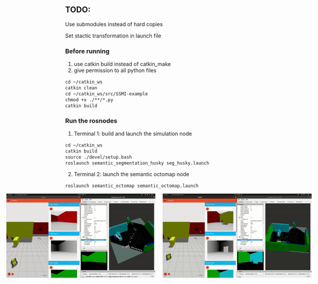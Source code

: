 

## TODO:

Use submodules instead of hard copies

Set stactic transformation in launch file





### Before running
1. use catkin build instead of catkin_make
2. give permission to all python files

```
cd ~/catkin_ws 
catkin clean
cd ~/catkin_ws/src/SSMI-example
chmod +x ./**/*.py
catkin build
```


### Run the rosnodes
1. Terminal 1: build and launch the simulation node
```
cd ~/catkin_ws
catkin build
source ./devel/setup.bash
roslaunch semantic_segmentation_husky seg_husky.launch
```

2. Terminal 2: launch the semantic octomap node
```
roslaunch semantic_octomap semantic_octomap.launch
```

 <div style="display: flex; justify-content: center;">
  <img src="gifs/sim1.gif" width="400" alt="Tracking 1" style="margin-right: 20px;">
  <img src="gifs/sim2.gif" width="400" alt="Tracking 2">
</div>




